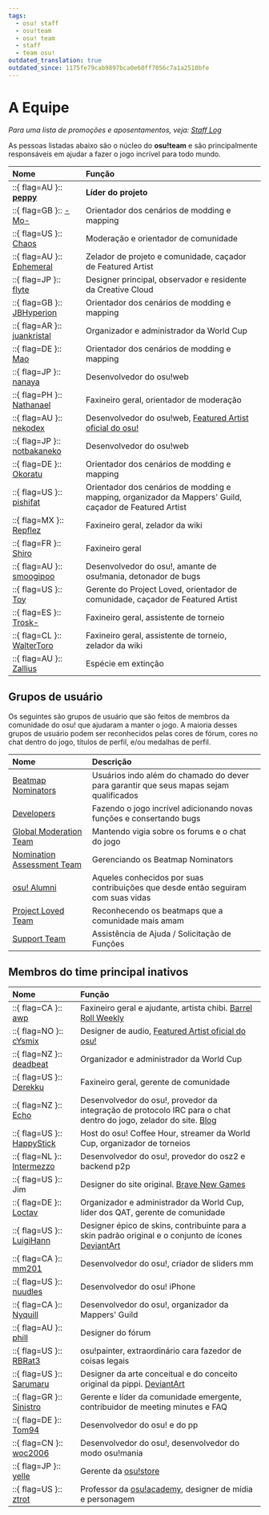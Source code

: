 ```yaml
---
tags:
  - osu! staff
  - osu!team
  - osu! team
  - staff
  - team osu!
outdated_translation: true
outdated_since: 1175fe79cab9897bca0e60ff7056c7a1a2510bfe
---
```


# A Equipe

*Para uma lista de promoções e aposentamentos, veja: [Staff Log](/wiki/Staff_Log)*

As pessoas listadas abaixo são o núcleo do **osu!team** e são principalmente responsáveis em ajudar a fazer o jogo incrível para todo mundo.

| Nome | Função |
| :-- | :-- |
| ::{ flag=AU }:: **[peppy](https://osu.ppy.sh/users/2)** | **Líder do projeto** |
| ::{ flag=GB }:: [-Mo-](https://osu.ppy.sh/users/2202163) | Orientador dos cenários de modding e mapping |
| ::{ flag=US }:: [Chaos](https://osu.ppy.sh/users/2628870) | Moderação e orientador de comunidade |
| ::{ flag=AU }:: [Ephemeral](https://osu.ppy.sh/users/102335) | Zelador de projeto e comunidade, caçador de Featured Artist |
| ::{ flag=JP }:: [flyte](https://osu.ppy.sh/users/3103765) | Designer principal, observador e residente da Creative Cloud |
| ::{ flag=GB }:: [JBHyperion](https://osu.ppy.sh/users/4879508) | Orientador dos cenários de modding e mapping |
| ::{ flag=AR }:: [juankristal](https://osu.ppy.sh/users/443656) | Organizador e administrador da World Cup |
| ::{ flag=DE }:: [Mao](https://osu.ppy.sh/users/2204515) | Orientador dos cenários de modding e mapping |
| ::{ flag=JP }:: [nanaya](https://osu.ppy.sh/users/2387883) | Desenvolvedor do osu!web |
| ::{ flag=PH }:: [Nathanael](https://osu.ppy.sh/users/2295078) | Faxineiro geral, orientador de moderação |
| ::{ flag=AU }:: [nekodex](https://osu.ppy.sh/users/102) | Desenvolvedor do osu!web, [Featured Artist oficial do osu!](https://osu.ppy.sh/beatmaps/artists/1) |
| ::{ flag=JP }:: [notbakaneko](https://osu.ppy.sh/users/10751776) | Desenvolvedor do osu!web |
| ::{ flag=DE }:: [Okoratu](https://osu.ppy.sh/users/1623405) | Orientador dos cenários de modding e mapping |
| ::{ flag=US }:: [pishifat](https://osu.ppy.sh/users/3178418) | Orientador dos cenários de modding e mapping, organizador da Mappers' Guild, caçador de Featured Artist |
| ::{ flag=MX }:: [Repflez](https://osu.ppy.sh/users/201392) | Faxineiro geral, zelador da wiki |
| ::{ flag=FR }:: [Shiro](https://osu.ppy.sh/users/113005) | Faxineiro geral |
| ::{ flag=AU }:: [smoogipoo](https://osu.ppy.sh/users/1040328) | Desenvolvedor do osu!, amante de osu!mania, detonador de bugs |
| ::{ flag=US }:: [Toy](https://osu.ppy.sh/users/2757689) | Gerente do Project Loved, orientador de comunidade, caçador de Featured Artist |
| ::{ flag=ES }:: [Trosk-](https://osu.ppy.sh/users/3469385) | Faxineiro geral, assistente de torneio |
| ::{ flag=CL }:: [WalterToro](https://osu.ppy.sh/users/5281416) | Faxineiro geral, assistente de torneio, zelador da wiki |
| ::{ flag=AU }:: [Zallius](https://osu.ppy.sh/users/55) | Espécie em extinção |

## Grupos de usuário

Os seguintes são grupos de usuário que são feitos de membros da comunidade do osu! que ajudaram a manter o jogo. A maioria desses grupos de usuário podem ser reconhecidos pelas cores de fórum, cores no chat dentro do jogo, títulos de perfil, e/ou medalhas de perfil.

| Nome | Descrição |
| :-- | :-- |
| [Beatmap Nominators](Beatmap_Nominators) | Usuários indo além do chamado do dever para garantir que seus mapas sejam qualificados |
| [Developers](Developers) | Fazendo o jogo incrível adicionando novas funções e consertando bugs |
| [Global Moderation Team](Global_Moderation_Team) | Mantendo vigia sobre os forums e o chat do jogo |
| [Nomination Assessment Team](Nomination_Assessment_Team) | Gerenciando os Beatmap Nominators |
| [osu! Alumni](osu!_Alumni) | Aqueles conhecidos por suas contribuições que desde então seguiram com suas vidas |
| [Project Loved Team](Project_Loved_Team) | Reconhecendo os beatmaps que a comunidade mais amam |
| [Support Team](Support_Team) | Assistência de Ajuda / Solicitação de Funções |

## Membros do time principal inativos

| Nome | Função |
| :-- | :-- |
| ::{ flag=CA }:: [awp](https://osu.ppy.sh/users/2650) | Faxineiro geral e ajudante, artista chibi. [Barrel Roll Weekly](http://brw.twinkfish.com/) |
| ::{ flag=NO }:: [cYsmix](https://osu.ppy.sh/users/272870) | Designer de audio, [Featured Artist oficial do osu!](https://osu.ppy.sh/beatmaps/artists/2) |
| ::{ flag=NZ }:: [deadbeat](https://osu.ppy.sh/users/128370) | Organizador e administrador da World Cup |
| ::{ flag=US }:: [Derekku](https://osu.ppy.sh/users/91341) | Faxineiro geral, gerente de comunidade |
| ::{ flag=NZ }:: [Echo](https://osu.ppy.sh/users/431) | Desenvolvedor do osu!, provedor da integração de protocolo IRC para o chat dentro do jogo, zelador do site. [Blog](http://blog.echo.sh/) |
| ::{ flag=US }:: [HappyStick](https://osu.ppy.sh/users/256802) | Host do osu! Coffee Hour, streamer da World Cup, organizador de torneios |
| ::{ flag=NL }:: [Intermezzo](https://osu.ppy.sh/users/136842) | Desenvolvedor do osu!, provedor do osz2 e backend p2p |
| ::{ flag=US }:: Jim | Designer do site original. [Brave New Games](http://www.bravegamer.com/) |
| ::{ flag=DE }:: [Loctav](https://osu.ppy.sh/users/71366) | Organizador e administrador da World Cup, líder dos QAT, gerente de comunidade |
| ::{ flag=US }:: [LuigiHann](https://osu.ppy.sh/users/1079) | Designer épico de skins, contribuinte para a skin padrão original e o conjunto de ícones [DeviantArt](https://luigihann.deviantart.com/) |
| ::{ flag=CA }:: [mm201](https://osu.ppy.sh/users/30655) | Desenvolvedor do osu!, criador de sliders mm |
| ::{ flag=US }:: [nuudles](https://osu.ppy.sh/users/21312) | Desenvolvedor do osu! iPhone |
| ::{ flag=CA }:: [Nyquill](https://osu.ppy.sh/users/682935) | Desenvolvedor do osu!, organizador da Mappers' Guild |
| ::{ flag=AU }:: [phill](https://osu.ppy.sh/users/53) | Designer do fórum |
| ::{ flag=US }:: [RBRat3](https://osu.ppy.sh/users/307202) | osu!painter, extraordinário cara fazedor de coisas legais |
| ::{ flag=US }:: [Sarumaru](https://osu.ppy.sh/users/9427) | Designer da arte conceitual e do conceito original da pippi. [DeviantArt](https://sarumaru.deviantart.com/) |
| ::{ flag=GR }:: [Sinistro](https://osu.ppy.sh/users/5530) | Gerente e líder da comunidade emergente, contribuidor de meeting minutes e FAQ |
| ::{ flag=DE }:: [Tom94](https://osu.ppy.sh/users/1857058) | Desenvolvedor do osu! e do pp |
| ::{ flag=CN }:: [woc2006](https://osu.ppy.sh/users/1105845) | Desenvolvedor do osu!, desenvolvedor do modo osu!mania |
| ::{ flag=JP }:: [yelle](https://osu.ppy.sh/users/4916903) | Gerente da [osu!store](https://osu.ppy.sh/store/listing) |
| ::{ flag=US }:: [ztrot](https://osu.ppy.sh/users/6347) | Professor da [osu!academy](/wiki/Community/Video_series/osu!academy), designer de mídia e personagem |

